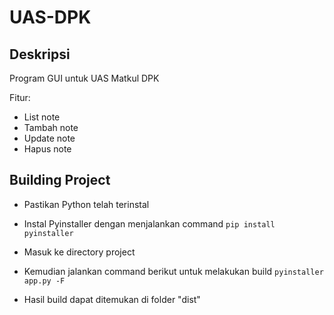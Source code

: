 # UAS-DPK

## Deskripsi
Program GUI untuk UAS Matkul DPK

Fitur:
  * List note
  * Tambah note
  * Update note
  * Hapus note

## Building Project
* Pastikan Python telah terinstal

* Instal Pyinstaller dengan menjalankan command
`pip install pyinstaller`

* Masuk ke directory project

* Kemudian jalankan command berikut untuk melakukan build
`pyinstaller app.py -F`

* Hasil build dapat ditemukan di folder "dist"
